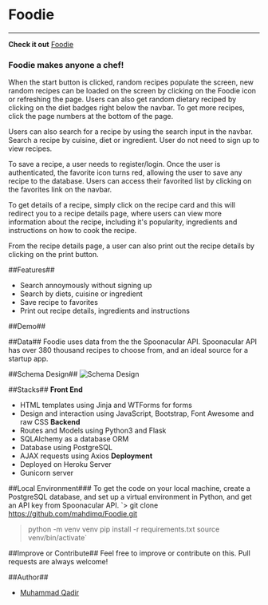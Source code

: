 # Foodie
---
**Check it out**
[Foodie](https://www.google.com)

### Foodie makes anyone a chef!
When the start button is clicked, random recipes populate the screen, new random recipes can be loaded on the screen by clicking on the Foodie icon or refreshing the page. Users can also get random dietary reciped by clicking on the diet badges right below the navbar. To get more recipes, click the page numbers at the bottom of the page.

Users can also search for a recipe by using the search input in the navbar. Search a recipe by cuisine, diet or ingredient. User do not need to sign up to view recipes. 

To save a recipe, a user needs to register/login. Once the user is authenticated, the favorite icon turns red, allowing the user to save any recipe to the database. Users can access their favorited list by clicking on the favorites link on the navbar.

To get details of a recipe, simply click on the recipe card and this will redirect you to a recipe details page, where users can view more information about the recipe, including it's popularity, ingredients and instructions on how to cook the recipe.

From the recipe details page, a user can also print out the recipe details by clicking on the print button.

##Features##
- Search annoymously without signing up
- Search by diets, cuisine or ingredient
- Save recipe to favorites
- Print out recipe details, ingredients and instructions

##Demo##

##Data##
Foodie uses data from the the Spoonacular API.
Spoonacular API has over 380 thousand recipes to choose from, and an ideal source for a startup app.

##Schema Design##
![Schema Design](Foodie-schema.png)

##Stacks##
**Front End**
- HTML templates using Jinja and WTForms for forms
- Design and interaction using JavaScript, Bootstrap, Font Awesome and raw CSS
**Backend**
- Routes and Models using Python3 and Flask
- SQLAlchemy as a database ORM
- Database using PostgreSQL
- AJAX requests using Axios
**Deployment**
- Deployed on Heroku Server
- Gunicorn server

##Local Environment###
To get the code on your local machine, create a PostgreSQL database, and set up a virtual environment in Python, and get an API key from Spoonacular API.
`> git clone https://github.com/mahdimq/Foodie.git
> python -m venv venv
> pip install -r requirements.txt
> source venv/bin/activate`

##Improve or Contribute##
Feel free to improve or contribute on this. Pull requests are always welcome!

##Author##
- [Muhammad Qadir](https://github.com/mahdimq)

